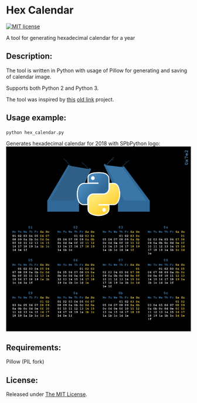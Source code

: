 # Hex Calendar
[![MIT license](http://img.shields.io/badge/license-MIT-brightgreen.svg)](https://github.com/delimitry/hex_calendar/blob/master/LICENSE)

A tool for generating hexadecimal calendar for a year

Description:
------------

The tool is written in Python with usage of Pillow for generating and saving of calendar image.

Supports both Python 2 and Python 3.

The tool was inspired by [this](https://ipfs.io/ipfs/QmSutLZU3c2nUAXs5ojLJPTyErUAp2teYVYGGkwZxFFkpc) [old link](https://linux.pictures/projects/python-hex-calendar-for-year-0x7e2) project.

Usage example:
--------------
`python hex_calendar.py`

Generates hexadecimal calendar for 2018 with SPbPython logo:
![Hexadecimal calendar for a year 2018](https://github.com/delimitry/hex_calendar/blob/master/hex_calendar_2018.png)

Requirements:
--------------
Pillow (PIL fork)

License:
--------
Released under [The MIT License](https://github.com/delimitry/hex_calendar/blob/master/LICENSE).